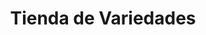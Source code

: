 ---
title: "Tienda de Variedades"
url: /ciudad-satelite/tienda-de-variedades-avenida-diego-de-ocana-6/
shop: comodidad
---